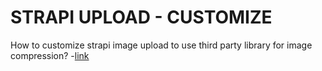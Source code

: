 # STRAPI UPLOAD - CUSTOMIZE

How to customize strapi image upload to use third party library for image compression? -[link](https://stackoverflow.com/questions/51997319/how-to-customize-strapi-image-upload-to-use-third-party-library-for-image-compre/52026301)